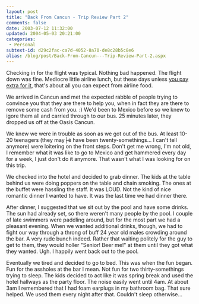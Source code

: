 ```yaml
---
layout: post
title: "Back From Cancun - Trip Review Part 2"
comments: false
date: 2003-07-12 11:32:00
updated: 2004-05-03 20:21:00
categories:
 - Personal
subtext-id: d29c2fac-ca7d-4052-8a70-de8c28b5c8e6
alias: /blog/post/Back-From-Cancun---Trip-Review-Part-2.aspx
---
```



Checking in for the flight was typical. Nothing bad happened. The flight down was fine. Mediocre little airline lunch, but these days unless [you pay extra for it](http://money.cnn.com/2003/07/08/pf/saving/travel/delta_foodsale.reut/), that's about all you can expect from airline food.

We arrived in Cancun and met the expected rabble of people trying to convince you that they are there to help you, when in fact they are there to remove some cash from you. :) We'd been to Mexico before so we knew to igore them all and carried through to our bus. 25 minutes later, they dropped us off at the Oasis Cancun.

We knew we were in trouble as soon as we got out of the bus. At least 10-20 teenagers (they may├é have been twenty-somethings... I can't tell anymore) were loitering on the front steps. Don't get me wrong, I'm not old, I remember what it was like to go to Mexico and get hammered every day for a week, I just don't do it anymore. That wasn't what I was looking for on this trip.

We checked into the hotel and decided to grab dinner. The kids at the table behind us were doing poppers on the table and chain smoking. The ones at the buffet were hassling the staff. It was LOUD. Not the kind of nice romantic dinner I wanted to have. It was the last time we had dinner there.

After dinner, I suggested that we sit out by the pool and have some drinks. The sun had already set, so there weren't many people by the pool. I couple of late swimmers were paddling around, but for the most part we had a pleasant evening. When we wanted additional drinks, though, we had to fight our way through a throng of buff 24 year old males crowding around the bar. A very rude bunch indeed. Rather that waiting politely for the guy to get to them, they would holler "Senior! Beer me!" at them until they got what they wanted. Ugh. I happily went back out to the pool.

Eventually we tired and decided to go to bed. This was when the fun began. Fun for the assholes at the bar I mean. Not fun for two thirty-somethings trying to sleep. The kids decided to act like it was spring break and used the hotel hallways as the party floor. The noise easily went until 4am. At about 3am I remembered that I had foam earplugs in my bathroom bag. That sure helped. We used them every night after that. Couldn't sleep otherwise...
